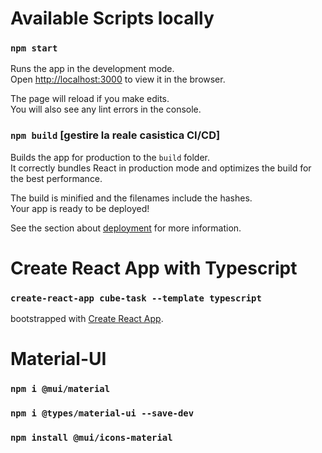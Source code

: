 # Available Scripts locally

### `npm start`

Runs the app in the development mode.\
Open [http://localhost:3000](http://localhost:3000) to view it in the browser.

The page will reload if you make edits.\
You will also see any lint errors in the console.

### `npm build` [gestire la reale casistica CI/CD]

Builds the app for production to the `build` folder.\
It correctly bundles React in production mode and optimizes the build for the best performance.

The build is minified and the filenames include the hashes.\
Your app is ready to be deployed!

See the section about [deployment](https://facebook.github.io/create-react-app/docs/deployment) for more information.

# Create React App with Typescript

### `create-react-app cube-task --template typescript`

bootstrapped with [Create React App](https://github.com/facebook/create-react-app).

# Material-UI

### `npm i @mui/material`

### `npm i @types/material-ui --save-dev`

### `npm install @mui/icons-material`
